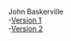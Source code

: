 John Baskerville
<br>
-[Version 1](https://peter-ixd-belfast.github.io/baskerville/baskerville_1.html)
<br>
-[Version 2](https://peter-ixd-belfast.github.io/baskerville/baskerville_2.html)
